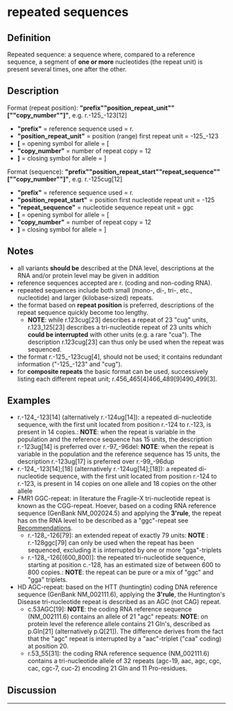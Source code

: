 # repeated sequences

## Definition

Repeated sequence: a sequence where, compared to a reference sequence, a segment of <b>one or more</b> nucleotides (the repeat unit) is present several times, one after the other.

## Description

Format (repeat position):   **"prefix""position_repeat_unit""[""copy_number""]"**,  e.g. r.-125_-123[12]

* **"prefix"**  =  reference sequence used  =  r.
* **"position_repeat_unit"**  =  position (range) first repeat unit  =  -125\_-123
* **[**  =  opening symbol for allele  =  [
* **"copy_number"**  =  number of repeat copy  =  12
* **]**  =  closing symbol for allele  =  ]

Format (sequence):   **"prefix""position_repeat_start""repeat_sequence""[""copy_number""]"**,  e.g. r.-125cug[12]

* **"prefix"**  =  reference sequence used  =  r.
* **"position_repeat_start"**  =  position first nucleotide repeat unit  =  -125
* **"repeat_sequence"**  =  nucleotide sequence repeat unit  =  ggc
* **[**  =  opening symbol for allele  =  [
* **"copy_number"**  =  number of repeat copy  =  12
* **]**  =  closing symbol for allele  =  ]

## Notes

* all variants **should be** described at the DNA level, descriptions at the RNA and/or protein level may be given in addition
* reference sequences accepted are r. (coding and non-coding RNA).
* repeated sequences include both small (mono-, di-, tri-, etc., nucleotide) and larger (kilobase-sized) repeats. 
* the format based on **repeat position** is preferred, descriptions of the repeat sequence quickly become too lengthy.
    * **NOTE**: while r.123cug[23] describes a repeat of 23 "cug" units, r.123\_125[23] describes a tri-nucleotide repeat of 23 units which **could be interrupted** with other units (e.g. a rare "cua"). The description r.123cug[23] can thus only be used when the repeat was sequenced.
* the format r.-125\_-123cug[4], should not be used; it contains redundant information ("-125\_-123" and "cug"). 
* for **composite repeats** the basic format can be used, successively listing each different repeat unit; r.456\_465[4]466\_489[9]490\_499[3].
## Examples

* r.-124\_-123[14] (alternatively r.-124ug[14]): a repeated di-nucleotide sequence, with the first unit located from position r.-124 to r.-123, is present in 14 copies.: **NOTE**: when the repeat is variable in the population and the reference sequence has 15 units, the description r.-123ug[14] is preferred over r.-97\_-96del: **NOTE**: when the repeat is variable in the population and the reference sequence has 15 units, the description r.-123ug[17] is preferred over r.-99\_-96dup
* r.-124\_-123[14];[18] (alternatively r.-124ug[14];[18]): a repeated di-nucleotide sequence, with the first unit located from position r.-124 to r.-123, is present in 14 copies on one allele and 18 copies on the other allele
* FMR1 GGC-repeat: in literature the Fragile-X tri-nucleotide repeat is known as the CGG-repeat. Hoever, based on a coding RNA reference sequence (GenBank NM\_002024.5) and applying the **3'rule**, the repeat has on the RNA level to be described as a "ggc"-repeat see [Recommendations](../../general/).
    * r.-128\_-126[79]: an extended repeat of exactly 79 units: **NOTE** : r.-128ggc[79] can only be used when the repeat has been sequenced, excluding it is interrupted by one or more "gga"-triplets
    * r.-128\_-126[(600\_800)]: the repeated tri-nucleotide sequence, starting at position c.-128, has an estimated size of between 600 to 800 copies.: **NOTE**: the repeat can be pure or a mix of "ggc" and "gga" triplets.
* HD AGC-repeat: based on the HTT (huntingtin) coding DNA reference sequence (GenBank NM\_002111.6), applying the **3'rule**, the Huntington's Disease tri-nucleotide repeat is described as an AGC (not CAG) repeat.
    * c.53AGC[19]: **NOTE**: the coding RNA reference sequence (NM\_002111.6) contains an allele of 21 "agc" repeats: **NOTE**: on protein level the reference allele contains 21 Gln's, described as p.Gln[21] (alternatively p.Q[21]). The difference derives from the fact that the "agc" repeat is interrupted by a "aac"-triplet ("caa" coding) at position 20.
    * r.53\_55[31]: the coding RNA reference sequence (NM\_002111.6) contains a tri-nucleotide allele of 32 repeats (agc-19, aac, agc, cgc, cac, cgc-7, cuc-2) encoding 21 Gln and 11 Pro-residues.
## Discussion
    
---